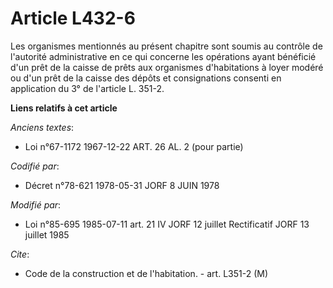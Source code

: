 # Article L432-6

Les organismes mentionnés au présent chapitre sont soumis au contrôle de l'autorité administrative en ce qui concerne les
opérations ayant bénéficié d'un prêt de la caisse de prêts aux organismes d'habitations à loyer modéré ou d'un prêt de la
caisse des dépôts et consignations consenti en application du 3° de l'article L. 351-2.

**Liens relatifs à cet article**

_Anciens textes_:

  - Loi n°67-1172 1967-12-22 ART. 26 AL. 2 (pour partie)

_Codifié par_:

  - Décret n°78-621 1978-05-31 JORF 8 JUIN 1978

_Modifié par_:

  - Loi n°85-695 1985-07-11 art. 21 IV JORF 12 juillet Rectificatif JORF 13 juillet 1985

_Cite_:

  - Code de la construction et de l'habitation. - art. L351-2 (M)
